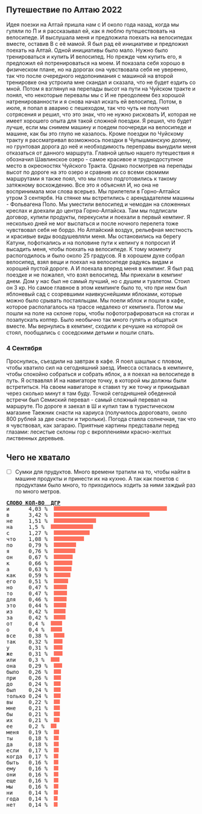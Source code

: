 ## Путешествие по Алтаю 2022
Идея поезки на Алтай пришла нам с И около года назад, когда мы гуляли по П и я рассказывал ей, как я люблю
путешествовать на велосипеде. И выслушала меня и предложила поехать на велосипедах вместе, оставив В с её мамой. Я был рад её
инициативе и предложил поехать на Алтай.
Одной инициативы было мало. Нужно было тренироваться и купить И велосипед. Но прежде чем купить его, я предложил ей
потренироваться на моем. И показала себя хорошо в физическом плане, но на дорогах она чувствовала себя не уверенно, так что после
очередного недопонимания с машиной на второй тренировке она устроила мне скандал и сказала, что не будет ездить со мной. Потом я
взглянул на перепады высот на пути на Чуйском тракте и понял, что некоторые перевалы мы с И не преодолеем без хорошой
натренированности и я снова начал искать ей велосипед. Потом, в июле, я попал в аварию  с пешеходом, так что чуть не получил
сотрясения и решил, что это знак, что не нужно рисковать И, которая не имеет хорошего опыта для такой сложной поездки.
Я решил, что будет лучше, если мы снимем машину и поедем поочереди на велосипеде и машине, как бы это глупо не казалось.
Кроме поездки по Чуйскому тракту я рассматривал возможнось поездки в Чулышманскую долину, но грунтовая дорога до неё и необходимость
переправы вынудили меня отказаться от данного маршрута.
Главной целью нашего путешествия я обозначил Шавлинское озеро - самое красивое и труднодоступное место в окресностях Чуйского Тракта.
Однако посмотрев на перепады высот по дороге на это озеро и сравнив их со всеми свомими маршрутами я также поял, что мы плохо 
подготовились к такому затяжному восхождению. Все это я объяснял И, но она не воспринимала мои слова всерьез.
Мы прилетели в Горно-Алтайск утром 3 сентярбя. На стянке мы встретились с арендадателем машины - Фольвагена Поло. Мы уместили велосипед и чемодан
на сложенных креслах и доехали до центра Горно-Алтайска. Там мы подписали договор, купили продукты, перекусили и поехали в первый кемпинг.
Я несколько дней не мог выспаться и после ночного перелета тоже чувствовал себя не бордо. Но Алтайский воздух, рельефная местность и 
красивые виды воодушевляли меня. Мы остановились на берегу Катуни, пофоткались и на половине пути к кепингу я попросил И высадить 
меня, чтобы поехать на велосипеде. К тому моменту распогодилось и было около 25 градусов. Я в хорошем духе собрал велосипед, взял 
вещи и поехал на велосипеде радуясь видам и хорошей пустой дороге. А И поехала вперед меня в кемпинг. Я был рад поездке и не 
пожалел, что взял велосипед. 
Мы приехали в кемпинг днем. Дом у нас был не самый лучший, но с душем и туалетом. Стоил он 3 кр. Но самое главное в этом кемпинге 
было то, что при нем был яблоневый сад с созревшими наивкуснейшими яблоками, которые можно было срывать постаяльцам. Мы поели яблок и 
пошли в кафе, которое располагалось на трассе недалеко от кемпинга. Потом мы пошли на поле на склоне горы, чтобы пофотографироваться 
на стогах и позапускать коптер. Было необычно так много гулять и общаться вместе. Мы вернулись в кемпинг, сходили к речушке на 
которой он стоял, пообщались с соседскими детьми и пошли спать.
### 4 Сентября
Проснулись, съездили на завтрак в кафе. Я поел шашлык с пловом, чтобы хватило сил на сегодняшний заезд. Инесса осталась в кемпинге, 
чтобы спокойно собраться и собрать яблок, а я поехал на велосипеде в путь. Я оствавлял И на навигаторе точку, в которой мы 
должны были встретиться. На своем навигаторе я ставил ту же точку и прикидывал через сколько минут я там буду. Точкой сегодняшней 
обеденной встречи был Семиский перевал - самый сложный перевал на маршруте. По дороге я заехал в Ш и купил там в туристическом 
магазине Таежник снасти на хариуса (получилось дороговато, около 800 рублей за две снасти и тирольки). Погода стаяла солнечная, так 
что я чувствовал, как загараю. Приятные картины представали перед глазами: лесистые склоны гор с вкроплениями красно-желтых 
лиственных деревьев.  

## Чего не хватало
-[ ] Сумки для прудуктов. Много времени тратили на то, чтобы найти в машине продукты и принести их на кухню. А так как покетов с 
продуктами было много, то приходилось ходить за ними заждый раз по много метров.

<pre>
<b><u>СЛОВО КОЛ-ВО  ДГР</u></b>
и      4,03 %  <img src="/img/o.jpg" height=12 width=300>
в      3,42 %  <img src="/img/o.jpg" height=12 width=254>
не     1,51 %  <img src="/img/o.jpg" height=12 width=112>
на     1,5 %  <img src="/img/o.jpg" height=12 width=112>
с      1,27 %  <img src="/img/o.jpg" height=12 width=95>
что    1,08 %  <img src="/img/o.jpg" height=12 width=80>
по     0,79 %  <img src="/img/o.jpg" height=12 width=59>
я      0,76 %  <img src="/img/o.jpg" height=12 width=57>
он     0,67 %  <img src="/img/o.jpg" height=12 width=50>
к      0,66 %  <img src="/img/o.jpg" height=12 width=49>
а      0,63 %  <img src="/img/o.jpg" height=12 width=47>
как    0,59 %  <img src="/img/o.jpg" height=12 width=44>
его    0,51 %  <img src="/img/o.jpg" height=12 width=38>
но     0,47 %  <img src="/img/o.jpg" height=12 width=35>
то     0,47 %  <img src="/img/o.jpg" height=12 width=35>
для    0,46 %  <img src="/img/o.jpg" height=12 width=34>
это    0,44 %  <img src="/img/o.jpg" height=12 width=33>
из     0,42 %  <img src="/img/o.jpg" height=12 width=31>
за     0,42 %  <img src="/img/o.jpg" height=12 width=31>
от     0,4 %  <img src="/img/o.jpg" height=12 width=30>
о      0,4 %  <img src="/img/o.jpg" height=12 width=30>
все    0,38 %  <img src="/img/o.jpg" height=12 width=28>
так    0,32 %  <img src="/img/o.jpg" height=12 width=23>
у      0,31 %  <img src="/img/o.jpg" height=12 width=23>
же     0,31 %  <img src="/img/o.jpg" height=12 width=23>
или    0,3 %  <img src="/img/o.jpg" height=12 width=23>
она    0,29 %  <img src="/img/o.jpg" height=12 width=22>
было   0,26 %  <img src="/img/o.jpg" height=12 width=19>
при    0,26 %  <img src="/img/o.jpg" height=12 width=19>
до     0,24 %  <img src="/img/o.jpg" height=12 width=18>
был    0,24 %  <img src="/img/o.jpg" height=12 width=18>
только 0,24 %  <img src="/img/o.jpg" height=12 width=18>
вы     0,22 %  <img src="/img/o.jpg" height=12 width=16>
мне    0,21 %  <img src="/img/o.jpg" height=12 width=16>
бы     0,21 %  <img src="/img/o.jpg" height=12 width=16>
их     0,21 %  <img src="/img/o.jpg" height=12 width=15>
ее     0,2 %  <img src="/img/o.jpg" height=12 width=15>
меня   0,19 %  <img src="/img/o.jpg" height=12 width=14>
ты     0,18 %  <img src="/img/o.jpg" height=12 width=13>
да     0,18 %  <img src="/img/o.jpg" height=12 width=13>
если   0,17 %  <img src="/img/o.jpg" height=12 width=13>
когда  0,17 %  <img src="/img/o.jpg" height=12 width=12>
быть   0,16 %  <img src="/img/o.jpg" height=12 width=12>
ему    0,16 %  <img src="/img/o.jpg" height=12 width=12>
они    0,16 %  <img src="/img/o.jpg" height=12 width=12>
еще    0,16 %  <img src="/img/o.jpg" height=12 width=12>
мы     0,16 %  <img src="/img/o.jpg" height=12 width=12>
ни     0,14 %  <img src="/img/o.jpg" height=12 width=11>
года   0,14 %  <img src="/img/o.jpg" height=12 width=10>
нет    0,14 %  <img src="/img/o.jpg" height=12 width=10>
</pre>
